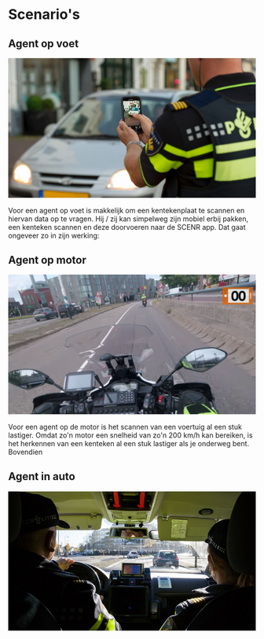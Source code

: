 # Scenario's

## Agent op voet

![](<../../.gitbook/assets/image (7).png>)

Voor een agent op voet is makkelijk om een kentekenplaat te scannen en hiervan data op te vragen. Hij / zij kan simpelweg zijn mobiel erbij pakken, een kenteken scannen en deze doorvoeren naar de SCENR app. Dat gaat ongeveer zo in zijn werking:



## Agent op motor

![](../../.gitbook/assets/Agent-onderweg.png)

Voor een agent op de motor is het scannen van een voertuig al een stuk lastiger. Omdat zo'n motor een snelheid van zo'n 200 km/h kan bereiken, is het herkennen van een kenteken al een stuk lastiger als je onderweg bent. Bovendien&#x20;

## Agent in auto

![](<../../.gitbook/assets/image (6).png>)
